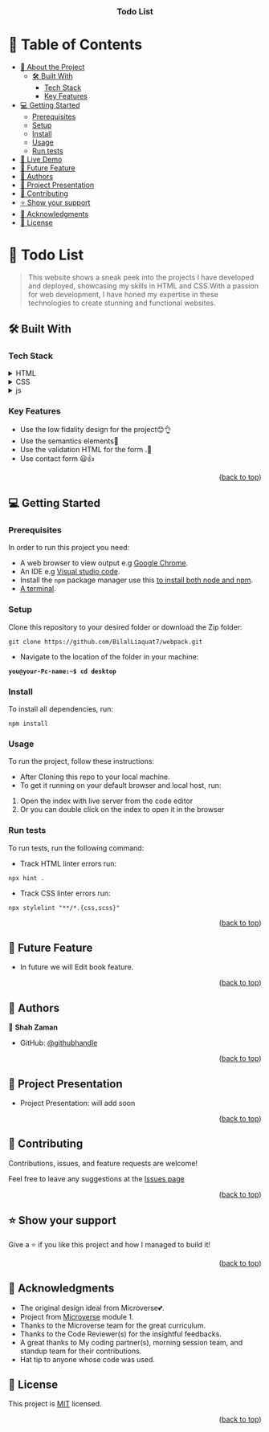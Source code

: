 <a name="readme-top"></a>

<div align="center">
  <br/>

  <h3><b>Todo List</b></h3>

</div>

# 📗 Table of Contents

- [📖 About the Project](#about-project)
  - [🛠 Built With](#built-with)
    - [Tech Stack](#tech-stack)
    - [Key Features](#key-features)
- [💻 Getting Started](#getting-started)
  - [Prerequisites](#prerequisites)
  - [Setup](#setup)
  - [Install](#install)
  - [Usage](#usage)
  - [Run tests](#Run-tests)
- [🎥 Live Demo](#live-demo)
- [🎥 Future Feature](#future-feature)
- [👥 Authors](#authors)
- [🎥 Project Presentation](#Project-presentation)
- [🤝 Contributing](#contributing)
- [⭐️ Show your support](#support)
- [🙏 Acknowledgments](#acknowledgements)
- [📝 License](#license)

# 📖 Todo List <a name="about-project"></a>

> This website shows a sneak peek into the projects I have developed and deployed, showcasing my skills in HTML and CSS.With a passion for web development, I have honed my expertise in these technologies to create stunning and functional websites.

## 🛠 Built With <a name="built-with"></a>

### Tech Stack <a name="tech-stack"></a>

<details>
  <summary>HTML</summary>
  <ul>
    <li><a href="https://www.w3schools.com/html/">Html</a></li>
  </ul>
</details>

<details>
  <summary>CSS</summary>
  <ul>
    <li><a href="https://www.w3schools.com/css/default.asp">css</a></li>
  </ul>
</details>
<details>
  <summary>js</summary>
  <ul>
    <li><a href="https://www.w3schools.com/css/default.asp">javaScript</a></li>
  </ul>
</details>

### Key Features <a name="key-features"></a>

- Use the low fidality design for the project😊👌
- Use the semantics elements💯
- Use the validation HTML for the form .🚀
- Use contact form 😃👍

<p align="right">(<a href="#readme-top">back to top</a>)</p>

## 💻 Getting Started <a name="getting-started"></a>

### Prerequisites

In order to run this project you need:

- A web browser to view output e.g [Google Chrome](https://www.google.com/chrome/).
- An IDE e.g [Visual studio code](https://code.visualstudio.com/).
- Install the `npm` package manager use this [to install both node and npm](https://docs.npmjs.com/downloading-and-installing-node-js-and-npm).
- [A terminal](https://code.visualstudio.com/docs/terminal/basics).

### Setup

Clone this repository to your desired folder or download the Zip folder:

```
git clone https://github.com/BilalLiaquat7/webpack.git
```

- Navigate to the location of the folder in your machine:

**`you@your-Pc-name:~$ cd desktop`**

### Install

To install all dependencies, run:

```
npm install
```

### Usage

To run the project, follow these instructions:

- After Cloning this repo to your local machine.
- To get it running on your default browser and local host, run:

1. Open the index with live server from the code editor
2. Or you can double click on the index to open it in the browser

### Run tests

To run tests, run the following command:

- Track HTML linter errors run:

```
npx hint .
```

- Track CSS linter errors run:

```
npx stylelint "**/*.{css,scss}"
```

<p align="right">(<a href="#readme-top">back to top</a>)</p>

## 🎥 Future Feature <a name="future feature"></a>

- In future we will Edit book feature.

<p align="right">(<a href="#readme-top">back to top</a>)</p>

## 👥 Authors <a name="authors"></a>

👤 **Shah Zaman**

- GitHub: [@githubhandle](https://github.com/BilalLiaquat7/)

<p align="right">(<a href="#live-demo">back to top</a>)</p>

## 🎥 Project Presentation

- Project Presentation: will add soon

<p align="right">(<a href="#readme-top">back to top</a>)</p>

## 🤝 Contributing <a name="contributing"></a>

Contributions, issues, and feature requests are welcome!

Feel free to leave any suggestions at the [Issues page](https://github.com/BilalLIaquat7/webpack/issues)

<p align="right">(<a href="#readme-top">back to top</a>)</p>

## ⭐️ Show your support <a name="support"></a>

Give a ⭐️ if you like this project and how I managed to build it!

<p align="right">(<a href="#readme-top ">back to top</a>)</p>

## 🙏 Acknowledgments <a name="acknowledgements"></a>

- The original design ideal from Microverse💕.
- Project from [Microverse](https://bit.ly/MicroverseTN) module 1.
- Thanks to the Microverse team for the great curriculum.
- Thanks to the Code Reviewer(s) for the insightful feedbacks.
- A great thanks to My coding partner(s), morning session team, and standup team for their contributions.
- Hat tip to anyone whose code was used.

## 📝 License <a name="license"></a>

This project is [MIT](./LICENSE.MD) licensed.

<p align="right">(<a href="#readme-top">back to top</a>)</p>
